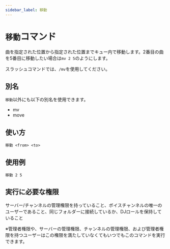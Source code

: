 ```yaml
---
sidebar_label: 移動
---
```

# `移動`コマンド
曲を指定された位置から指定された位置までキュー内で移動します。2番目の曲を5番目に移動したい場合は`mv 2 5`のようにします。

スラッシュコマンドでは、`/mv`を使用してください。

## 別名
`移動`以外にも以下の別名を使用できます。

- mv
- move

## 使い方
```
移動 <from> <to>
```

## 使用例
```
移動 2 5
```


## 実行に必要な権限
サーバー/チャンネルの管理権限を持っていること、ボイスチャンネルの唯一のユーザーであること、同じフォルダーに接続しているか、DJロールを保持していること

※管理者権限や、サーバーの管理権限、チャンネルの管理権限、および管理者権限を持つユーザーはこの権限を満たしていなくてもいつでもこのコマンドを実行できます。
  
